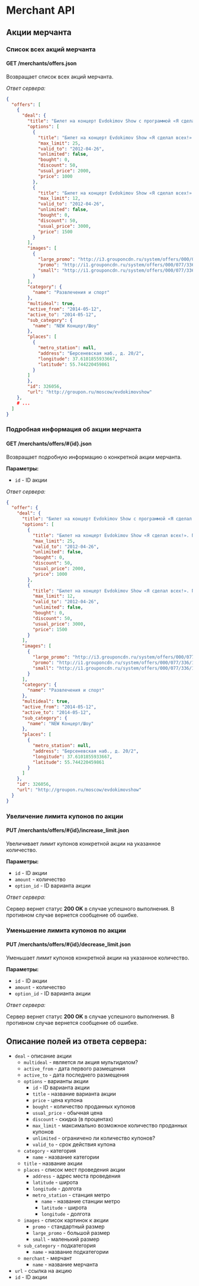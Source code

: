 Merchant API
============

Акции мерчанта
--------------

### Список всех акций мерчанта

#### GET /merchants/offers.json

Возвращает список всех акций мерчанта.

*Ответ сервера:*

```json
{
  "offers": [
    {
      "deal": {
        "title": "Билет на концерт Evdokimov Show с программой «Я сделал всех!» в Государственном московском театре эстрады",
        "options": [
          {
            "title": "Билет на концерт Evdokimov Show «Я сделал всех!». Партер, 16 ряд, 16-30. 1000 рублей вместо 2000",
            "max_limit": 25,
            "valid_to": "2012-04-26",
            "unlimited": false,
            "bought": 0,
            "discount": 50,
            "usual_price": 2000,
            "price": 1000
          },
          {
            "title": "Билет на концерт Evdokimov Show «Я сделал всех!». Партер, 9 ряд, места 32-44. 1500 рублей вместо 3000",
            "max_limit": 12,
            "valid_to": "2012-04-26",
            "unlimited": false,
            "bought": 0,
            "discount": 50,
            "usual_price": 3000,
            "price": 1500
          }
        ],
        "images": [
          {
            "large_promo": "http://i3.grouponcdn.ru/system/offers/000/077/336/179511/large_promo_jpg.jpg?1334590278",
            "promo": "http://i1.grouponcdn.ru/system/offers/000/077/336/179511/promo_jpg.jpg?1334590278",
            "small": "http://i1.grouponcdn.ru/system/offers/000/077/336/179511/small_jpg.jpg?1334590278"
          }
        ],
        "category": {
          "name": "Развлечения и спорт"
        },
        "multideal": true,
        "active_from": "2014-05-12",
        "active_to": "2014-05-12",
        "sub_category": {
          "name": "NEW Концерт/Шоу"
        },
        "places": [
          {
            "metro_station": null,
            "address": "Берсеневская наб., д. 20/2",
            "longitude": 37.6101855933667,
            "latitude": 55.744220459861
          }
        ]
        },
        "id": 326056,
        "url": "http://groupon.ru/moscow/evdokimovshow"
    },
    # ...
  ]
}
```


### Подробная информация об акции мерчанта

#### GET /merchants/offers/#{id}.json

Возвращает подробную информацию о конкретной акции мерчанта.

**Параметры:**

- ``id`` - ID акции

*Ответ сервера:*

```json
{
  "offer": {
    "deal": {
      "title": "Билет на концерт Evdokimov Show с программой «Я сделал всех!» в Государственном московском театре эстрады",
      "options": [
        {
          "title": "Билет на концерт Evdokimov Show «Я сделал всех!». Партер, 16 ряд, 16-30. 1000 рублей вместо 2000",
          "max_limit": 25,
          "valid_to": "2012-04-26",
          "unlimited": false,
          "bought": 0,
          "discount": 50,
          "usual_price": 2000,
          "price": 1000
        },
        {
          "title": "Билет на концерт Evdokimov Show «Я сделал всех!». Партер, 9 ряд, места 32-44. 1500 рублей вместо 3000",
          "max_limit": 12,
          "valid_to": "2012-04-26",
          "unlimited": false,
          "bought": 0,
          "discount": 50,
          "usual_price": 3000,
          "price": 1500
        }
      ],
      "images": [
        {
          "large_promo": "http://i3.grouponcdn.ru/system/offers/000/077/336/179511/large_promo_jpg.jpg?1334590278",
          "promo": "http://i1.grouponcdn.ru/system/offers/000/077/336/179511/promo_jpg.jpg?1334590278",
          "small": "http://i1.grouponcdn.ru/system/offers/000/077/336/179511/small_jpg.jpg?1334590278"
        }
      ],
      "category": {
        "name": "Развлечения и спорт"
      },
      "multideal": true,
      "active_from": "2014-05-12",
      "active_to": "2014-05-12",
      "sub_category": {
        "name": "NEW Концерт/Шоу"
      },
      "places": [
        {
          "metro_station": null,
          "address": "Берсеневская наб., д. 20/2",
          "longitude": 37.6101855933667,
          "latitude": 55.744220459861
        }
      ]
    },
    "id": 326056,
    "url": "http://groupon.ru/moscow/evdokimovshow"
  }
}
```


### Увеличение лимита купонов по акции

#### PUT /merchants/offers/#{id}/increase_limit.json

Увеличивает лимит купонов конкретной акции на указанное количество.

**Параметры:**

- ``id`` - ID акции
- ``amount`` - количество
- ``option_id`` - ID варианта акции

*Ответ сервера:*

Сервер вернет статус **200 OK** в случае успешного выполнения. В противном случае вернется сообщение об ошибке.


### Уменьшение лимита купонов по акции

#### PUT /merchants/offers/#{id}/decrease_limit.json

Уменьшает лимит купонов конкретной акции на указанное количество.

**Параметры:**

- ``id`` - ID акции
- ``amount`` - количество
- ``option_id`` - ID варианта акции

*Ответ сервера:*

Сервер вернет статус **200 OK** в случае успешного выполнения. В противном случае вернется сообщение об ошибке.


Описание полей из ответа сервера:
---------------------------------

- ``deal`` - описание акции
    - ``multideal`` - является ли акция мультидилом?
    - ``active_from`` - дата первого размещения
    - ``active_to`` - дата последнего размещения
    - ``options`` - варианты акции
        - ``id`` - ID варианта акции
        - ``title`` - название варианта акции
        - ``price`` - цена купона
        - ``bought`` - количество проданных купонов
        - ``usual_price`` - обычная цена
        - ``discount`` - скидка (в процентах)
        - ``max_limit`` - максимально возможное количество проданных купонов
        - ``unlimited`` - ограничено ли количество купонов?
        - ``valid_to`` - срок действия купона
    - ``category`` - категория
        - ``name`` - название категории
    - ``title`` - название акции
    - ``places`` - список мест проведения акции
        - ``address`` - адрес места проведения
        - ``latitude`` - широта
        - ``longitude`` - долгота
        - ``metro_station`` - станция метро
            - ``name`` - название станции метро
            - ``latitude`` - широта
            - ``longitude`` - долгота
    - ``images`` - список картинок к акции
        - ``promo`` - стандартный размер
        - ``large_promo`` - большой размер
        - ``small`` - маленький размер
    - ``sub_category`` - подкатегория
        - ``name`` - название подкатегории
    - ``merchant`` - мерчант
        - ``name`` - название мерчанта
- ``url`` - ссылка на акцию
- ``id`` - ID акции
